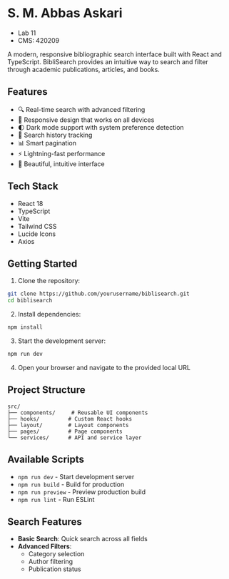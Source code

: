 # S. M. Abbas Askari
- Lab 11
- CMS: 420209

A modern, responsive bibliographic search interface built with React and TypeScript. BibliSearch provides an intuitive way to search and filter through academic publications, articles, and books.

## Features
- 🔍 Real-time search with advanced filtering
- 📱 Responsive design that works on all devices
- 🌓 Dark mode support with system preference detection
- 📖 Search history tracking
- 📊 Smart pagination
- ⚡ Lightning-fast performance
- 🎨 Beautiful, intuitive interface

## Tech Stack

- React 18
- TypeScript
- Vite
- Tailwind CSS
- Lucide Icons
- Axios

## Getting Started

1. Clone the repository:
```bash
git clone https://github.com/yourusername/biblisearch.git
cd biblisearch
```

2. Install dependencies:
```bash
npm install
```

3. Start the development server:
```bash
npm run dev
```

4. Open your browser and navigate to the provided local URL

## Project Structure

```
src/
├── components/     # Reusable UI components
├── hooks/         # Custom React hooks
├── layout/        # Layout components
├── pages/         # Page components
└── services/      # API and service layer
```

## Available Scripts

- `npm run dev` - Start development server
- `npm run build` - Build for production
- `npm run preview` - Preview production build
- `npm run lint` - Run ESLint

## Search Features

- **Basic Search**: Quick search across all fields
- **Advanced Filters**: 
  - Category selection
  - Author filtering
  - Publication status
